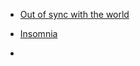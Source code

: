 
- [Out of sync with the world](/2019/08/out-of-sync-with-the-world/)

- [Insomnia](/2019/02/insomnia/)

- [](/2012/11/266698975304896513/)
